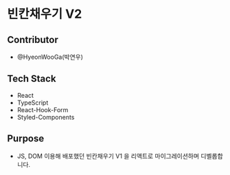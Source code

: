 # 빈칸채우기 V2

## Contributor

- @HyeonWooGa(박연우)

## Tech Stack

- React
- TypeScript
- React-Hook-Form
- Styled-Components

## Purpose

- JS, DOM 이용해 배포했던 빈칸채우기 V1 을 리액트로 마이그레이션하며 디벨롭합니다.
